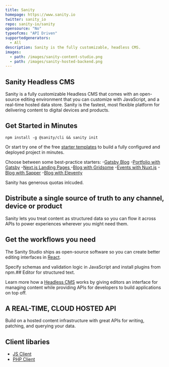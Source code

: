 ```yaml
---
title: Sanity
homepage: https://www.sanity.io
twitter: sanity_io
repo: sanity-io/sanity
opensource: "No"
typeofcms: "API Driven"
supportedgenerators:
  - All
description: Sanity is the fully customizable, headless CMS.
images:
  - path: /images/sanity-content-studio.png
  - path: /images/sanity-hosted-backend.png
---
```

## Sanity Headless CMS

Sanity is a fully customizable Headless CMS that comes with an open-source editing environment that you can customize with JavaScript, and a real-time hosted data store. Sanity is the fastest, most flexible platform for delivering content to digital devices and products. 

## Get Started in Minutes

`npm install -g @sanity/cli && sanity init`

Or start try one of the free [starter templates](https://www.sanity.io/create) to build a fully configured and deployed project in minutes. 

Choose between some best-practice starters:
-[Gatsby Blog](https://www.sanity.io/create?template=sanity-io/sanity-template-gatsby-blog) 
-[Portfolio with Gatsby](https://www.sanity.io/create?template=sanity-io/sanity-template-gatsby-portfolio) 
-[Next.js Landing Pages ](https://www.sanity.io/create?template=sanity-io%2Fsanity-template-nextjs-landing-pages) 
-[Blog with Gridsome](https://www.sanity.io/create?template=sanity-io%2Fsanity-template-gridsome-blog) 
-[Events with Nuxt.js](https://www.sanity.io/create?template=sanity-io%2Fsanity-template-nuxt-events) 
-[Blog with Sapper](https://www.sanity.io/create?template=sanity-io%2Fsanity-template-sapper-blog) 
-[Blog with Eleventy](https://www.sanity.io/create?template=sanity-io%2Fsanity-template-eleventy-blog) 

Sanity has generous quotas inlcuded.

## Distribute a single source of truth to any channel, device or product

Sanity lets you treat content as structured data so you can flow it across APIs to power experiences wherever you might need them.

## Get the workflows you need

The Sanity Studio ships as open-source software so you can create better editing interfaces in [React](https://www.sanity.io/react-cms).

Specify schemas and validation logic in JavaScript and install plugins from npm.## Editor for structured text. 

Learn more how a [Headless CMS](https://www.sanity.io/blog/headless-cms-explained) works by giving editors an interface for managing content while providing APIs for developers to build applications on top off.

## A REAL-TIME, CLOUD HOSTED API

Build on a hosted content infrastructure with great APIs for writing, patching, and querying your data.

## Client libaries

* [JS Client](https://www.sanity.io/docs/client-libraries/js-client)
* [PHP Client](https://www.sanity.io/docs/client-libraries/php-client)
